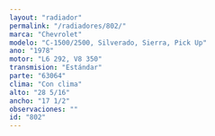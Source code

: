 ```yaml
---
layout: "radiador"
permalink: "/radiadores/802/"
marca: "Chevrolet"
modelo: "C-1500/2500, Silverado, Sierra, Pick Up"
ano: "1978"
motor: "L6 292, V8 350"
transmision: "Estándar"
parte: "63064"
clima: "Con clima"
alto: "28 5/16"
ancho: "17 1/2"
observaciones: ""
id: "802"
---
```


